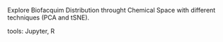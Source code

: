 Explore Biofacquim Distribution throught Chemical Space with different techniques (PCA and tSNE).

tools: Jupyter, R